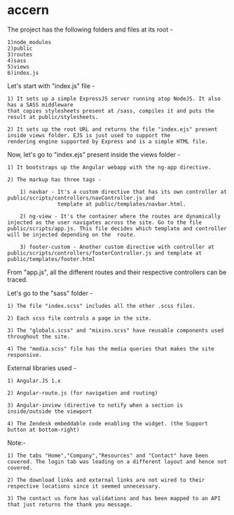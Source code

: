 # accern

The project has the following folders and files at its root - 

    1)node_modules
    2)public
    3)routes
    4)sass
    5)views
    6)index.js

Let's start with "index.js" file - 

    1) It sets up a simple ExpressJS server running atop NodeJS. It also has a SASS middleware
    that copies stylesheets present at /sass, compiles it and puts the result at public/stylesheets. 

    2) It sets up the root URL and returns the file "index.ejs" present inside views folder. EJS is just used to support the 
    rendering engine supported by Express and is a simple HTML file.

Now, let's go to "index.ejs" present inside the views folder - 

    1) It bootstraps up the Angular webapp with the ng-app directive. 

    2) The markup has three tags - 

        1) navbar - It's a custom directive that has its own controller at public/scripts/controllers/navController.js and 
                    template at public/templates/navbar.html.
                    
        2) ng-view - It's the container where the routes are dynamically injected as the user navigates across the site. Go to the file public/scripts/app.js. This file decides which template and controller will be injected depending on the  route.
        
        3) footer-custom - Another custom directive with controller at public/scripts/controllers/footerController.js and template at public/templates/footer.html
        
From "app.js", all the different routes and their respective controllers can be traced. 


Let's go to the "sass" folder - 

    1) The file "index.scss" includes all the other .scss files. 
    
    2) Each scss file controls a page in the site. 
    
    3) The "globals.scss" and "mixins.scss" have reusable components used throughout the site.
    
    4) The "media.scss" file has the media queries that makes the site responsive.
    
    
External libraries used - 

    1) Angular.JS 1.x
    
    2) Angular-route.js (for navigation and routing)
    
    3) Angular-inview (directive to notify when a section is inside/outside the viewport
    
    4) The Zendesk embeddable code enabling the widget. (the Support button at bottom-right)
    
    
    
Note:- 
    
    1) The tabs "Home","Company","Resources" and "Contact" have been covered. The login tab was leading on a different layout and hence not covered.
    
    2) The download links and external links are not wired to their respective locations since it seemed unnecessary. 
    
    3) The contact us form has validations and has been mapped to an API that just returns the thank you message.




